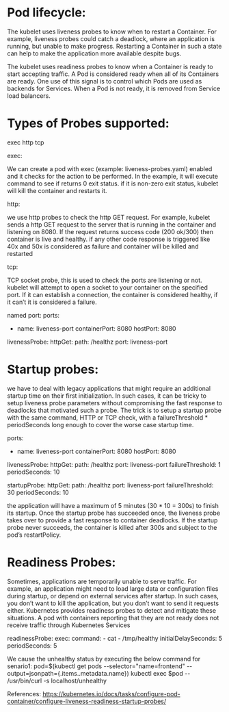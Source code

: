 Pod lifecycle:
==============

The kubelet uses liveness probes to know when to restart a Container.
For example, liveness probes could catch a deadlock, where an application
is running, but unable to make progress. Restarting a Container in such a
state can help to make the application more available despite bugs.

The kubelet uses readiness probes to know when a Container is ready to
start accepting traffic. A Pod is considered ready when all of its Containers
are ready. One use of this signal is to control which Pods are used as backends
for Services. When a Pod is not ready, it is removed from Service load balancers.


Types of Probes supported:
==========================
exec
http
tcp

exec:

We can create a pod with exec (example: liveness-probes.yaml) enabled and it
checks for the action to be performed. In the example, it will execute
command to see if returns 0 exit status. if it is non-zero exit status,
kubelet will kill the container and restarts it.

http:

we use http probes to check the http GET request. For example, kubelet sends
a http GET request to the server that is running in the container and
listening on 8080. If the request returns success code (200 ok/300) then
container is live and healthy. if any other code response is triggered like
40x and 50x is considered as failure and container will be killed and restarted

tcp:

TCP socket probe, this is used to check the ports are listening or not.
kubelet will attempt to open a socket to your container on the specified port.
If it can establish a connection, the container is considered healthy, if it
can’t it is considered a failure.

named port:
ports:
- name: liveness-port
  containerPort: 8080
  hostPort: 8080

livenessProbe:
  httpGet:
    path: /healthz
    port: liveness-port

Startup probes:
===============
we have to deal with legacy applications that might require an additional
startup time on their first initialization. In such cases, it can be tricky
to setup liveness probe parameters without compromising the fast response to
deadlocks that motivated such a probe. The trick is to setup a startup probe
with the same command, HTTP or TCP check, with a failureThreshold * periodSeconds
long enough to cover the worse case startup time.

ports:
- name: liveness-port
  containerPort: 8080
  hostPort: 8080

livenessProbe:
  httpGet:
    path: /healthz
    port: liveness-port
  failureThreshold: 1
  periodSeconds: 10

startupProbe:
  httpGet:
    path: /healthz
    port: liveness-port
  failureThreshold: 30
  periodSeconds: 10

the application will have a maximum of 5 minutes (30 * 10 = 300s) to finish its startup.
Once the startup probe has succeeded once, the liveness probe takes over to provide a fast
response to container deadlocks. If the startup probe never succeeds, the container is killed
after 300s and subject to the pod’s restartPolicy.

Readiness Probes:
================
Sometimes, applications are temporarily unable to serve traffic. For example, an application
might need to load large data or configuration files during startup, or depend on external
services after startup. In such cases, you don’t want to kill the application, but you don’t
want to send it requests either. Kubernetes provides readiness probes to detect and mitigate
these situations. A pod with containers reporting that they are not ready does not receive
traffic through Kubernetes Services

readinessProbe:
  exec:
    command:
    - cat
    - /tmp/healthy
  initialDelaySeconds: 5
  periodSeconds: 5


We cause the unhealthy status by executing the below command for senario1:
pod=$(kubectl get pods --selector="name=frontend" --output=jsonpath={.items..metadata.name})
kubectl exec $pod -- /usr/bin/curl -s localhost/unhealthy


References:
https://kubernetes.io/docs/tasks/configure-pod-container/configure-liveness-readiness-startup-probes/


